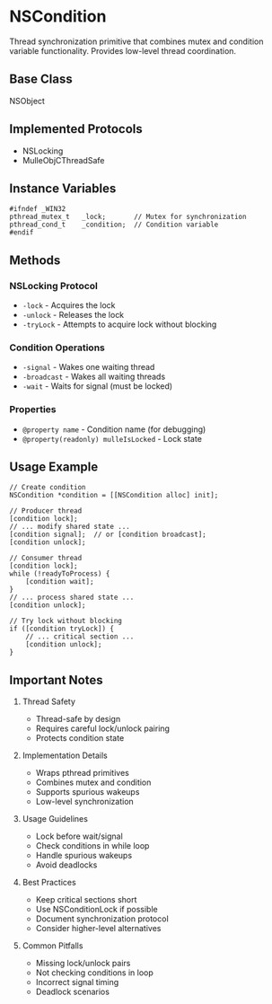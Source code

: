 # NSCondition

Thread synchronization primitive that combines mutex and condition variable functionality. Provides low-level thread coordination.

## Base Class
NSObject

## Implemented Protocols
- NSLocking
- MulleObjCThreadSafe

## Instance Variables
```objc
#ifndef _WIN32
pthread_mutex_t   _lock;       // Mutex for synchronization
pthread_cond_t    _condition;  // Condition variable
#endif
```

## Methods

### NSLocking Protocol
- `-lock` - Acquires the lock
- `-unlock` - Releases the lock
- `-tryLock` - Attempts to acquire lock without blocking

### Condition Operations
- `-signal` - Wakes one waiting thread
- `-broadcast` - Wakes all waiting threads
- `-wait` - Waits for signal (must be locked)

### Properties
- `@property name` - Condition name (for debugging)
- `@property(readonly) mulleIsLocked` - Lock state

## Usage Example

```objc
// Create condition
NSCondition *condition = [[NSCondition alloc] init];

// Producer thread
[condition lock];
// ... modify shared state ...
[condition signal];  // or [condition broadcast];
[condition unlock];

// Consumer thread
[condition lock];
while (!readyToProcess) {
    [condition wait];
}
// ... process shared state ...
[condition unlock];

// Try lock without blocking
if ([condition tryLock]) {
    // ... critical section ...
    [condition unlock];
}
```

## Important Notes

1. Thread Safety
   - Thread-safe by design
   - Requires careful lock/unlock pairing
   - Protects condition state

2. Implementation Details
   - Wraps pthread primitives
   - Combines mutex and condition
   - Supports spurious wakeups
   - Low-level synchronization

3. Usage Guidelines
   - Lock before wait/signal
   - Check conditions in while loop
   - Handle spurious wakeups
   - Avoid deadlocks

4. Best Practices
   - Keep critical sections short
   - Use NSConditionLock if possible
   - Document synchronization protocol
   - Consider higher-level alternatives

5. Common Pitfalls
   - Missing lock/unlock pairs
   - Not checking conditions in loop
   - Incorrect signal timing
   - Deadlock scenarios
